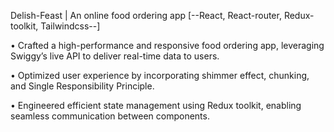 Delish-Feast | An online food ordering app [--React, React-router, Redux-toolkit, Tailwindcss--]

• Crafted a high-performance and responsive food ordering app, leveraging Swiggy’s live API to 
deliver real-time data to users.

• Optimized user experience by incorporating shimmer effect, chunking, and Single Responsibility 
Principle.

• Engineered efficient state management using Redux toolkit, enabling seamless communication between 
components. 